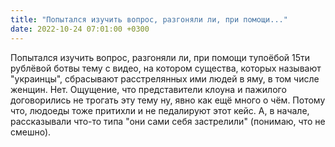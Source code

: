 ```yaml
---
title: "Попытался изучить вопрос, разгоняли ли, при помощи..."
date: 2022-10-24 07:01:00 +0300
---
```


Попытался изучить вопрос, разгоняли ли, при помощи тупоёбой 15ти рублёвой ботвы тему с видео, на котором существа, которых называют "украинцы", сбрасывают расстрелянных ими людей в яму, в том числе женщин.
Нет.
Ощущение, что представители клоуна и пажилого договорились не трогать эту тему ну, явно как ещё много о чём. Потому что, людоеды тоже притихли и не педалируют этот кейс. А, в начале, рассказывали что-то типа "они сами себя застрелили" (понимаю, что не смешно).

